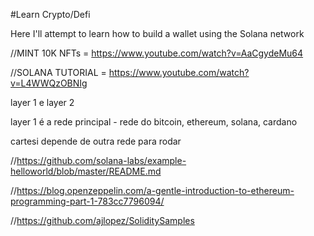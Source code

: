 #Learn Crypto/Defi

Here I'll attempt to learn how to build a wallet using the Solana network

//MINT 10K NFTs = https://www.youtube.com/watch?v=AaCgydeMu64

//SOLANA TUTORIAL = https://www.youtube.com/watch?v=L4WWQzOBNIg


layer 1 e layer 2

layer 1 é a rede principal - rede do bitcoin, ethereum, solana, cardano

cartesi depende de outra rede para rodar

//https://github.com/solana-labs/example-helloworld/blob/master/README.md

//https://blog.openzeppelin.com/a-gentle-introduction-to-ethereum-programming-part-1-783cc7796094/

//https://github.com/ajlopez/SoliditySamples